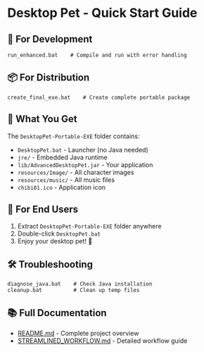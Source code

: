 # Desktop Pet - Quick Start Guide

## 🚀 **For Development**
```batch
run_enhanced.bat    # Compile and run with error handling
```

## 📦 **For Distribution**
```batch
create_final_exe.bat    # Create complete portable package
```

## 📁 **What You Get**
The `DesktopPet-Portable-EXE` folder contains:
- `DesktopPet.bat` - Launcher (no Java needed)
- `jre/` - Embedded Java runtime
- `lib/AdvancedDesktopPet.jar` - Your application
- `resources/Image/` - All character images
- `resources/music/` - All music files
- `chibi01.ico` - Application icon

## 🎯 **For End Users**
1. Extract `DesktopPet-Portable-EXE` folder anywhere
2. Double-click `DesktopPet.bat`
3. Enjoy your desktop pet! 🐾

## 🛠️ **Troubleshooting**
```batch
diagnose_java.bat    # Check Java installation
cleanup.bat          # Clean up temp files
```

## 📚 **Full Documentation**
- [README.md](README.md) - Complete project overview
- [STREAMLINED_WORKFLOW.md](STREAMLINED_WORKFLOW.md) - Detailed workflow guide 